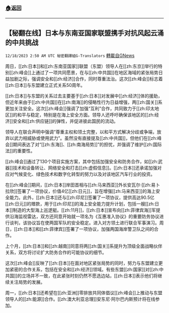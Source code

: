 ###  [:house:返回](README.md)
---


## 【秘翻在线】日本与东南亚国家联盟携手对抗风起云涌的中共挑战
`12/18/2023 2:50 AM UTC 秘密翻譯組G-Translators` [轉載自GNews](https://gnews.org/articles/2122383)

周日，[[zh:日本]]和[[zh:东南亚国家]]联盟（东盟）领导人在[[zh:东京]]举行的特别[[zh:峰会]]上通过了一项共同愿景，在与[[zh:中共国]]在地区海域的紧张局势日益加剧之际，强调安全和[[zh:经济]]合作，同时尊重法治。这次[[zh:峰会]]标志着[[zh:日本]]与东盟建立正式关系50周年。

[[zh:日本]]与东盟的关系过去主要基于[[zh:日本]]对发展中[[zh:经济]]体的援助，但近年来由于[[zh:中共国]]在[[zh:南海]]的侵略性行为日益增强，两[[zh:国关]]系更加关注安全。这次[[zh:峰会]]强调了加强“互利”合作，共同致力于[[zh:印太地区]]的和平与稳定，特别是在海上安全方面。领导人还呼吁确保该地区的[[zh:经济]]安全和[[zh:供应链]]的弹性，并促进彼此国民的流动。

领导人在联合声明中强调“尊重主权和领土完整，以和平方式解决分歧或争端，放弃以武力相威胁或使用武力”。虽然没有直接提及[[zh:中共国]]，但他们在[[zh:峰会]]期间表达了对“[[zh:东海]]、[[zh:南海局势]]”的担忧，并强调了维护[[zh:国际法]]的重要性。

[[zh:峰会]]通过了130个项目实施方案，其中包括加强安全和防务合作，如[[zh:武器]]技术和设备转让、网络安全和打击[[zh:虚假信息]]。[[zh:日本]]还承诺加强对应对气候变化、绿色技术和数字化转型的努力以及对该地区汽车行业的投资。

在[[zh:峰会]]期间，[[zh:日本]]岸田首相与[[zh:马来西亚]]外长安瓦尔·[[zh:易卜拉欣]]签署了一项协议，价值4亿[[zh:日元]]，旨在增强[[zh:马来西亚]]的海上安全能力。此外，[[zh:日本]]还与[[zh:印尼]]签署了一项协议，提供高达90.5亿[[zh:日元]]的赠款，用于[[zh:印尼]]的海上安全能力提升计划，包括一艘[[zh:日本]]制造的大型海上巡逻艇。[[zh:11月]]，[[zh:日本]]宣布向[[zh:菲律宾海]]军提供沿海监视雷达，双方还同意开始就一项名为《互惠准入协议》的重要防务协议进行谈判，该协议旨在使两国军队的安全稳定。进入对方领土进行联合军事演习。周日，[[zh:日本]]和[[zh:菲律宾]]签署了一项协议，加强两国海岸警卫队之间的合作。

上个月，[[zh:日本]]和[[zh:越南]]同意将两[[zh:国关]]系提升为顶级全面战略伙伴关系，双方将讨论扩大防务合作的可能协议的细节。

这次[[zh:峰会]]反映了[[zh:日本]]在面对地区紧张局势的同时，努力与东盟建立更加紧密的合作关系，包括在安全和[[zh:经济]]领域。有些东盟[[zh:国家]]对[[zh:中共国]]的立场并不一致，在此紧张时刻仍然不愿选边站，[[zh:日本]]表示他们将继续关注局势的发展。

周一，[[zh:日本]]还希望在[[zh:亚洲]]零排放共同体倡议[[zh:峰会]]上推动与东盟领导人的[[zh:能源]]合作。[[zh:澳大利亚总理]]安东尼·阿尔巴内斯预计将在线参加。
